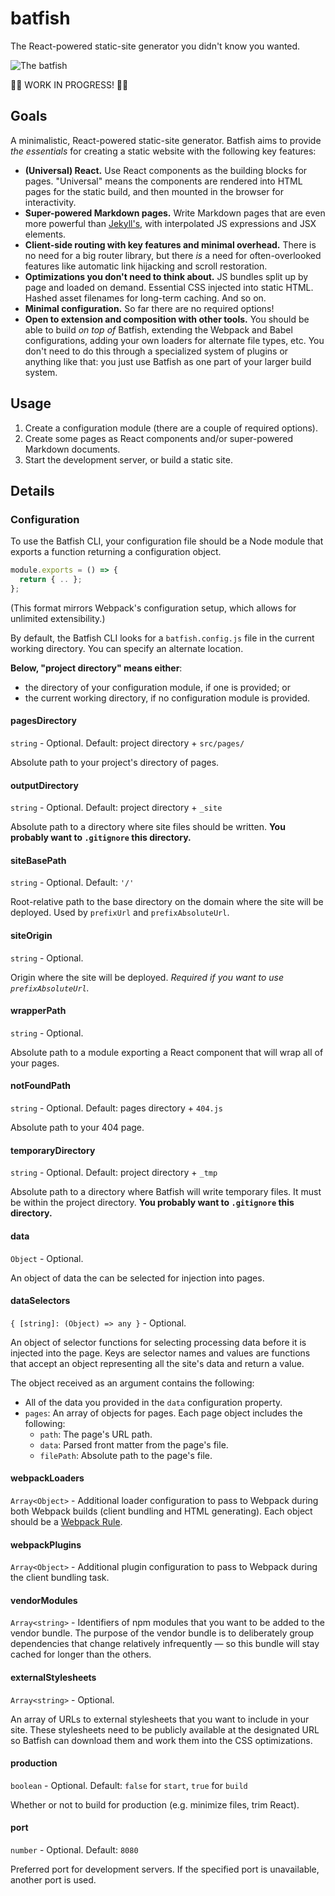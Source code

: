 # batfish

The React-powered static-site generator you didn't know you wanted.

![The batfish](https://upload.wikimedia.org/wikipedia/commons/thumb/2/2d/Longnose_batfish.jpg/320px-Longnose_batfish.jpg)

🚧🚧  WORK IN PROGRESS! 🚧🚧

## Goals

A minimalistic, React-powered static-site generator.
Batfish aims to provide *the essentials* for creating a static website with the following key features:

- **(Universal) React.**
  Use React components as the building blocks for pages.
  "Universal" means the components are rendered into HTML pages for the static build, and then mounted in the browser for interactivity.
- **Super-powered Markdown pages.**
  Write Markdown pages that are even more powerful than [Jekyll's](https://jekyllrb.com/), with interpolated JS expressions and JSX elements.
- **Client-side routing with key features and minimal overhead.**
  There is no need for a big router library, but there *is* a need for often-overlooked features like automatic link hijacking and scroll restoration.
- **Optimizations you don't need to think about.**
  JS bundles split up by page and loaded on demand.
  Essential CSS injected into static HTML.
  Hashed asset filenames for long-term caching.
  And so on.
- **Minimal configuration.**
  So far there are no required options!
- **Open to extension and composition with other tools.**
  You should be able to build *on top of* Batfish, extending the Webpack and Babel configurations, adding your own loaders for alternate file types, etc.
  You don't need to do this through a specialized system of plugins or anything like that: you just use Batfish as one part of your larger build system.

## Usage

1. Create a configuration module (there are a couple of required options).
1. Create some pages as React components and/or super-powered Markdown documents.
1. Start the development server, or build a static site.

## Details

### Configuration

To use the Batfish CLI, your configuration file should be a Node module that exports a function returning a configuration object.

```js
module.exports = () => {
  return { .. };
};
```

(This format mirrors Webpack's configuration setup, which allows for unlimited extensibility.)

By default, the Batfish CLI looks for a `batfish.config.js` file in the current working directory.
You can specify an alternate location.

**Below, "project directory" means either**:
- the directory of your configuration module, if one is provided; or
- the current working directory, if no configuration module is provided.

#### pagesDirectory

`string` - Optional. Default: project directory + `src/pages/`

Absolute path to your project's directory of pages.


#### outputDirectory

`string` - Optional. Default: project directory + `_site`

Absolute path to a directory where site files should be written.
**You probably want to `.gitignore` this directory.**

#### siteBasePath

`string` - Optional. Default: `'/'`

Root-relative path to the base directory on the domain where the site will be deployed.
Used by `prefixUrl` and `prefixAbsoluteUrl`.

#### siteOrigin

`string` - Optional.

Origin where the site will be deployed.
*Required if you want to use `prefixAbsoluteUrl`.*

#### wrapperPath

`string` - Optional.

Absolute path to a module exporting a React component that will wrap all of your pages.

#### notFoundPath

`string` - Optional. Default: pages directory + `404.js`

Absolute path to your 404 page.

#### temporaryDirectory

`string` - Optional. Default: project directory + `_tmp`

Absolute path to a directory where Batfish will write temporary files.
It must be within the project directory.
**You probably want to `.gitignore` this directory.**

#### data

`Object` - Optional.

An object of data the can be selected for injection into pages.

#### dataSelectors

`{ [string]: (Object) => any }` - Optional.

An object of selector functions for selecting processing data before it is injected into the page.
Keys are selector names and values are functions that accept an object representing all the site's data and return a value.

The object received as an argument contains the following:
- All of the data you provided in the `data` configuration property.
- `pages`: An array of objects for pages.
  Each page object includes the following:
  - `path`: The page's URL path.
  - `data`: Parsed front matter from the page's file.
  - `filePath`: Absolute path to the page's file.

#### webpackLoaders

`Array<Object>` - Additional loader configuration to pass to Webpack during both Webpack builds (client bundling and HTML generating).
  Each object should be a [Webpack Rule](https://webpack.js.org/configuration/module/#rule).

#### webpackPlugins

`Array<Object>` - Additional plugin configuration to pass to Webpack during the client bundling task.

#### vendorModules

`Array<string>` - Identifiers of npm modules that you want to be added to the vendor bundle.
  The purpose of the vendor bundle is to deliberately group dependencies that change relatively infrequently — so this bundle will stay cached for longer than the others.

#### externalStylesheets

`Array<string>` - Optional.

An array of URLs to external stylesheets that you want to include in your site.
These stylesheets need to be publicly available at the designated URL so Batfish can download them and work them into the CSS optimizations.

#### production

`boolean` - Optional. Default: `false` for `start`, `true` for `build`

Whether or not to build for production (e.g. minimize files, trim React).

#### port

`number` - Optional. Default: `8080`

Preferred port for development servers.
If the specified port is unavailable, another port is used.
